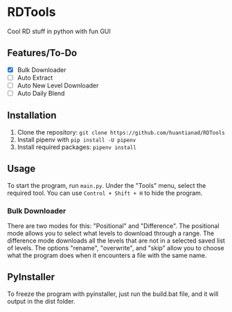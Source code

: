# RDTools
Cool RD stuff in python with fun GUI

## Features/To-Do
- [x] Bulk Downloader
- [ ] Auto Extract
- [ ] Auto New Level Downloader
- [ ] Auto Daily Blend

## Installation
1. Clone the repository: `git clone https://github.com/huantianad/RDTools`
2. Install pipenv with `pip install -U pipenv`
3. Install required packages: `pipenv install`

## Usage
To start the program, run `main.py`. Under the "Tools" menu, select the required tool. You can use `Control + Shift + H` to hide the program.

### Bulk Downloader
There are two modes for this: "Positional" and "Difference". The positional mode allows you to select what levels to download through a range. The difference mode downloads all the levels that are not in a selected saved list of levels. 
The options "rename", "overwrite", and "skip" allow you to choose what the program does when it encounters a file with the same name.

## PyInstaller
To freeze the program with pyinstaller, just run the build.bat file, and it will output in the dist folder.